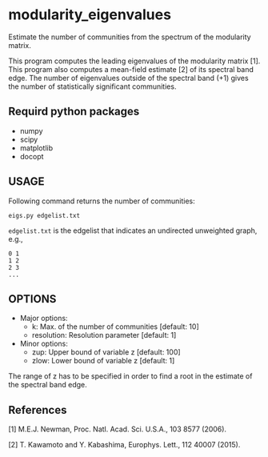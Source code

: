 # modularity_eigenvalues
Estimate the number of communities from the spectrum of the modularity matrix.

This program computes the leading eigenvalues of the modularity matrix [1]. 
This program also computes a mean-field estimate [2] of its spectral band edge.
The number of eigenvalues outside of the spectral band (+1) gives the number of statistically significant communities.

## Requird python packages
- numpy
- scipy
- matplotlib
- docopt

## USAGE
Following command returns the number of communities: 
```
eigs.py edgelist.txt
```
`edgelist.txt` is the edgelist that indicates an undirected unweighted graph, e.g., 
```
0 1
1 2
2 3
...
```

## OPTIONS
- Major options:
  - k: Max. of the number of communities [default: 10]
  - resolution: Resolution parameter [default: 1]
- Minor options:
  - zup: Upper bound of variable z [default: 100]
  - zlow: Lower bound of variable z [default: 1]

The range of z has to be specified in order to find a root in the estimate of the spectral band edge.

## References
[1] M.E.J. Newman, Proc. Natl. Acad. Sci. U.S.A., 103 8577 (2006).

[2] T. Kawamoto and Y. Kabashima, Europhys. Lett., 112 40007 (2015).
